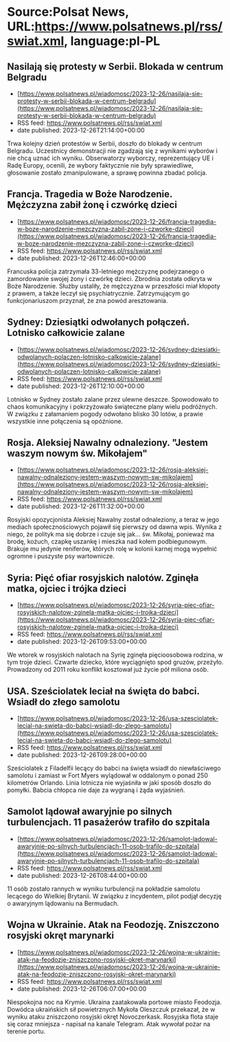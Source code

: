 # Source:Polsat News, URL:https://www.polsatnews.pl/rss/swiat.xml, language:pl-PL

## Nasilają się protesty w Serbii. Blokada w centrum Belgradu
 - [https://www.polsatnews.pl/wiadomosc/2023-12-26/nasilaja-sie-protesty-w-serbii-blokada-w-centrum-belgradu](https://www.polsatnews.pl/wiadomosc/2023-12-26/nasilaja-sie-protesty-w-serbii-blokada-w-centrum-belgradu)
 - RSS feed: https://www.polsatnews.pl/rss/swiat.xml
 - date published: 2023-12-26T21:14:00+00:00

Trwa kolejny dzień protestów w Serbii, doszło do blokady w centrum Belgradu. Uczestnicy demonstracji nie zgadzają się z wynikami wyborów i nie chcą uznać ich wyniku. Obserwatorzy wyborczy, reprezentujący UE i Radę Europy, ocenili, że wybory faktycznie nie były sprawiedliwe, głosowanie zostało zmanipulowane, a sprawę powinna zbadać policja.

## Francja. Tragedia w Boże Narodzenie. Mężczyzna zabił żonę i czwórkę dzieci
 - [https://www.polsatnews.pl/wiadomosc/2023-12-26/francja-tragedia-w-boze-narodzenie-mezczyzna-zabil-zone-i-czworke-dzieci](https://www.polsatnews.pl/wiadomosc/2023-12-26/francja-tragedia-w-boze-narodzenie-mezczyzna-zabil-zone-i-czworke-dzieci)
 - RSS feed: https://www.polsatnews.pl/rss/swiat.xml
 - date published: 2023-12-26T12:46:00+00:00

Francuska policja zatrzymała 33-letniego mężczyznę podejrzanego o zamordowanie swojej żony i czwórkę dzieci. Zbrodnia została odkryta w Boże Narodzenie. Służby ustaliły, że mężczyzna w przeszłości miał kłopoty z prawem, a także leczył się psychiatrycznie. Zatrzymującym go funkcjonariuszom przyznał, że zna powód aresztowania.

## Sydney: Dziesiątki odwołanych połączeń. Lotnisko całkowicie zalane
 - [https://www.polsatnews.pl/wiadomosc/2023-12-26/sydney-dziesiatki-odwolanych-polaczen-lotnisko-calkowicie-zalane](https://www.polsatnews.pl/wiadomosc/2023-12-26/sydney-dziesiatki-odwolanych-polaczen-lotnisko-calkowicie-zalane)
 - RSS feed: https://www.polsatnews.pl/rss/swiat.xml
 - date published: 2023-12-26T12:10:00+00:00

Lotnisko w Sydney zostało zalane przez ulewne deszcze. Spowodowało to chaos komunikacyjny i pokrzyżowało świąteczne plany wielu podróżnych. W związku z załamaniem pogody odwołano blisko 30 lotów, a prawie wszystkie inne połączenia są opóźnione.

## Rosja. Aleksiej Nawalny odnaleziony. "Jestem waszym nowym św. Mikołajem"
 - [https://www.polsatnews.pl/wiadomosc/2023-12-26/rosja-aleksiej-nawalny-odnaleziony-jestem-waszym-nowym-sw-mikolajem](https://www.polsatnews.pl/wiadomosc/2023-12-26/rosja-aleksiej-nawalny-odnaleziony-jestem-waszym-nowym-sw-mikolajem)
 - RSS feed: https://www.polsatnews.pl/rss/swiat.xml
 - date published: 2023-12-26T11:32:00+00:00

Rosyjski opozycjonista Aleksiej Nawalny został odnaleziony, a teraz w jego mediach społecznościowych pojawił się pierwszy od dawna wpis. Wynika z niego, że polityk ma się dobrze i czuje się jak... św. Mikołaj, ponieważ ma brodę, kożuch, czapkę uszankę i mieszka nad kołem podbiegunowym. Brakuje mu jedynie reniferów, których rolę w kolonii karnej mogą wypełnić ogromne i puszyste psy wartownicze.

## Syria: Pięć ofiar rosyjskich nalotów. Zginęła matka, ojciec i trójka dzieci
 - [https://www.polsatnews.pl/wiadomosc/2023-12-26/syria-piec-ofiar-rosyjskich-nalotow-zginela-matka-ojciec-i-trojka-dzieci](https://www.polsatnews.pl/wiadomosc/2023-12-26/syria-piec-ofiar-rosyjskich-nalotow-zginela-matka-ojciec-i-trojka-dzieci)
 - RSS feed: https://www.polsatnews.pl/rss/swiat.xml
 - date published: 2023-12-26T09:53:00+00:00

We wtorek w rosyjskich nalotach na Syrię zginęła pięcioosobowa rodzina, w tym troje dzieci. Czwarte dziecko, które wyciągnięto spod gruzów, przeżyło. Prowadzony od 2011 roku konflikt kosztował już życie pół miliona osób.

## USA. Sześciolatek leciał na święta do babci. Wsiadł do złego samolotu
 - [https://www.polsatnews.pl/wiadomosc/2023-12-26/usa-szesciolatek-lecial-na-swieta-do-babci-wsiadl-do-zlego-samolotu](https://www.polsatnews.pl/wiadomosc/2023-12-26/usa-szesciolatek-lecial-na-swieta-do-babci-wsiadl-do-zlego-samolotu)
 - RSS feed: https://www.polsatnews.pl/rss/swiat.xml
 - date published: 2023-12-26T09:28:00+00:00

Sześciolatek z Filadelfii lecący do babci na święta wsiadł do niewłaściwego samolotu i zamiast w Fort Myers wylądował w oddalonym o ponad 250 kilometrów Orlando. Linia lotnicza nie wyjaśniła w jaki sposób doszło do pomyłki. Babcia chłopca nie daje za wygraną i żąda wyjaśnień.

## Samolot lądował awaryjnie po silnych turbulencjach. 11 pasażerów trafiło do szpitala
 - [https://www.polsatnews.pl/wiadomosc/2023-12-26/samolot-ladowal-awaryjnie-po-silnych-turbulencjach-11-osob-trafilo-do-szpitala](https://www.polsatnews.pl/wiadomosc/2023-12-26/samolot-ladowal-awaryjnie-po-silnych-turbulencjach-11-osob-trafilo-do-szpitala)
 - RSS feed: https://www.polsatnews.pl/rss/swiat.xml
 - date published: 2023-12-26T08:44:00+00:00

11 osób zostało rannych w wyniku turbulencji na pokładzie samolotu lecącego do Wielkiej Brytanii. W związku z incydentem, pilot podjął decyzję o awaryjnym lądowaniu na Bermudach.

## Wojna w Ukrainie. Atak na Feodozję. Zniszczono rosyjski okręt marynarki
 - [https://www.polsatnews.pl/wiadomosc/2023-12-26/wojna-w-ukrainie-atak-na-feodozje-zniszczono-rosyjski-okret-marynarki](https://www.polsatnews.pl/wiadomosc/2023-12-26/wojna-w-ukrainie-atak-na-feodozje-zniszczono-rosyjski-okret-marynarki)
 - RSS feed: https://www.polsatnews.pl/rss/swiat.xml
 - date published: 2023-12-26T06:07:00+00:00

Niespokojna noc na Krymie. Ukraina zaatakowała portowe miasto Feodozja. Dowódca ukraińskich sił powietrznych Mykoła Oleszczuk przekazał, że w wyniku ataku zniszczono rosyjski okręt Novoczerkask. Rosyjska flota staje się coraz mniejsza - napisał na kanale Telegram. Atak wywołał pożar na terenie portu.

